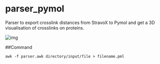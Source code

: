 # parser_pymol

Parser to export crosslink distances from StravoX to Pymol and get a 3D visualisation of crosslinks on proteins.

![img](https://i.imgur.com/thv5HSr.png)

##Command

```
awk -f parser.awk directory/input/file > filename.pml
```
